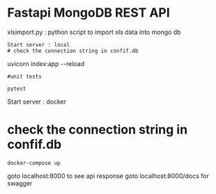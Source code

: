 # Fastapi MongoDB REST API

xlsimport.py : python script to import xls data into mongo db

```
Start server : local
# check the connection string in confif.db
```
uvicorn index:app --reload
```
#unit tests
```

```
pytest

```
Start server : docker
# check the connection string in confif.db
```
docker-compose up

```

goto localhost:8000 to see api response
goto localhost:8000/docs for swagger


